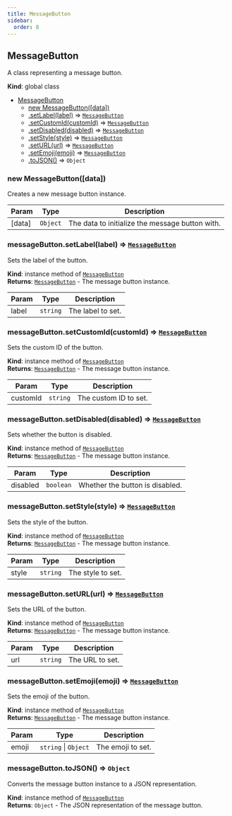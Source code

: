 ```yaml
---
title: MessageButton
sidebar:
  order: 8
---
```




## MessageButton
A class representing a message button.

**Kind**: global class  

* [MessageButton](#MessageButton)
    * [new MessageButton([data])](#new_MessageButton_new)
    * [.setLabel(label)](#MessageButton+setLabel) ⇒ [<code>MessageButton</code>](#MessageButton)
    * [.setCustomId(customId)](#MessageButton+setCustomId) ⇒ [<code>MessageButton</code>](#MessageButton)
    * [.setDisabled(disabled)](#MessageButton+setDisabled) ⇒ [<code>MessageButton</code>](#MessageButton)
    * [.setStyle(style)](#MessageButton+setStyle) ⇒ [<code>MessageButton</code>](#MessageButton)
    * [.setURL(url)](#MessageButton+setURL) ⇒ [<code>MessageButton</code>](#MessageButton)
    * [.setEmoji(emoji)](#MessageButton+setEmoji) ⇒ [<code>MessageButton</code>](#MessageButton)
    * [.toJSON()](#MessageButton+toJSON) ⇒ <code>Object</code>

<a name="new_MessageButton_new"></a>

### new MessageButton([data])
Creates a new message button instance.


| Param | Type | Description |
| --- | --- | --- |
| [data] | <code>Object</code> | The data to initialize the message button with. |

<a name="MessageButton+setLabel"></a>

### messageButton.setLabel(label) ⇒ [<code>MessageButton</code>](#MessageButton)
Sets the label of the button.

**Kind**: instance method of [<code>MessageButton</code>](#MessageButton)  
**Returns**: [<code>MessageButton</code>](#MessageButton) - The message button instance.  

| Param | Type | Description |
| --- | --- | --- |
| label | <code>string</code> | The label to set. |

<a name="MessageButton+setCustomId"></a>

### messageButton.setCustomId(customId) ⇒ [<code>MessageButton</code>](#MessageButton)
Sets the custom ID of the button.

**Kind**: instance method of [<code>MessageButton</code>](#MessageButton)  
**Returns**: [<code>MessageButton</code>](#MessageButton) - The message button instance.  

| Param | Type | Description |
| --- | --- | --- |
| customId | <code>string</code> | The custom ID to set. |

<a name="MessageButton+setDisabled"></a>

### messageButton.setDisabled(disabled) ⇒ [<code>MessageButton</code>](#MessageButton)
Sets whether the button is disabled.

**Kind**: instance method of [<code>MessageButton</code>](#MessageButton)  
**Returns**: [<code>MessageButton</code>](#MessageButton) - The message button instance.  

| Param | Type | Description |
| --- | --- | --- |
| disabled | <code>boolean</code> | Whether the button is disabled. |

<a name="MessageButton+setStyle"></a>

### messageButton.setStyle(style) ⇒ [<code>MessageButton</code>](#MessageButton)
Sets the style of the button.

**Kind**: instance method of [<code>MessageButton</code>](#MessageButton)  
**Returns**: [<code>MessageButton</code>](#MessageButton) - The message button instance.  

| Param | Type | Description |
| --- | --- | --- |
| style | <code>string</code> | The style to set. |

<a name="MessageButton+setURL"></a>

### messageButton.setURL(url) ⇒ [<code>MessageButton</code>](#MessageButton)
Sets the URL of the button.

**Kind**: instance method of [<code>MessageButton</code>](#MessageButton)  
**Returns**: [<code>MessageButton</code>](#MessageButton) - The message button instance.  

| Param | Type | Description |
| --- | --- | --- |
| url | <code>string</code> | The URL to set. |

<a name="MessageButton+setEmoji"></a>

### messageButton.setEmoji(emoji) ⇒ [<code>MessageButton</code>](#MessageButton)
Sets the emoji of the button.

**Kind**: instance method of [<code>MessageButton</code>](#MessageButton)  
**Returns**: [<code>MessageButton</code>](#MessageButton) - The message button instance.  

| Param | Type | Description |
| --- | --- | --- |
| emoji | <code>string</code> \| <code>Object</code> | The emoji to set. |

<a name="MessageButton+toJSON"></a>

### messageButton.toJSON() ⇒ <code>Object</code>
Converts the message button instance to a JSON representation.

**Kind**: instance method of [<code>MessageButton</code>](#MessageButton)  
**Returns**: <code>Object</code> - The JSON representation of the message button.  
